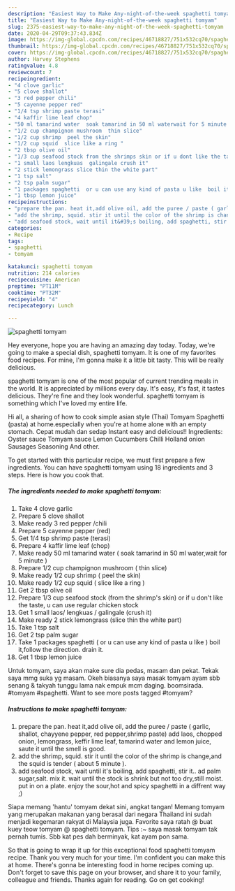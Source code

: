 ```yaml
---
description: "Easiest Way to Make Any-night-of-the-week spaghetti tomyam"
title: "Easiest Way to Make Any-night-of-the-week spaghetti tomyam"
slug: 2375-easiest-way-to-make-any-night-of-the-week-spaghetti-tomyam
date: 2020-04-29T09:37:43.834Z
image: https://img-global.cpcdn.com/recipes/46718827/751x532cq70/spaghetti-tomyam-recipe-main-photo.jpg
thumbnail: https://img-global.cpcdn.com/recipes/46718827/751x532cq70/spaghetti-tomyam-recipe-main-photo.jpg
cover: https://img-global.cpcdn.com/recipes/46718827/751x532cq70/spaghetti-tomyam-recipe-main-photo.jpg
author: Harvey Stephens
ratingvalue: 4.8
reviewcount: 7
recipeingredient:
- "4 clove garlic"
- "5 clove shallot"
- "3 red pepper chili"
- "5 cayenne pepper red"
- "1/4 tsp shrimp paste terasi"
- "4 kaffir lime leaf chop"
- "50 ml tamarind water  soak tamarind in 50 ml waterwait for 5 minute "
- "1/2 cup champignon mushroom  thin slice"
- "1/2 cup shrimp  peel the skin"
- "1/2 cup squid  slice like a ring "
- "2 tbsp olive oil"
- "1/3 cup seafood stock from the shrimps skin or if u dont like the taste u can use regular chicken stock"
- "1 small laos lengkuas  galingale crush it"
- "2 stick lemongrass slice thin the white part"
- "1 tsp salt"
- "2 tsp palm sugar"
- "1 packages spaghetti  or u can use any kind of pasta u like  boil itfollow the direction drain it"
- "1 tbsp lemon juice"
recipeinstructions:
- "prepare the pan. heat it,add olive oil, add the puree / paste ( garlic, shallot, chayyene pepper, red pepper,shrimp paste) add laos, chopped onion,  lemongrass, keffir lime leaf, tamarind water and lemon juice, saute it until the smell is good."
- "add the shrimp, squid. stir it until the color of the shrimp is change,and the squid is tender ( about 5 minute )."
- "add seafood stock, wait until it&#39;s boiling, add spaghetti, stir it.. ad palm sugar,salt. mix it. wait until the stock is shrink but not too dry,still moist. put in on a plate. enjoy the sour,hot and spicy spaghetti in a diffrent way ;)"
categories:
- Recipe
tags:
- spaghetti
- tomyam

katakunci: spaghetti tomyam 
nutrition: 214 calories
recipecuisine: American
preptime: "PT11M"
cooktime: "PT32M"
recipeyield: "4"
recipecategory: Lunch

---
```



![spaghetti tomyam](https://img-global.cpcdn.com/recipes/46718827/751x532cq70/spaghetti-tomyam-recipe-main-photo.jpg)

Hey everyone, hope you are having an amazing day today. Today, we're going to make a special dish, spaghetti tomyam. It is one of my favorites food recipes. For mine, I'm gonna make it a little bit tasty. This will be really delicious.

spaghetti tomyam is one of the most popular of current trending meals in the world. It is appreciated by millions every day. It's easy, it's fast, it tastes delicious. They're fine and they look wonderful. spaghetti tomyam is something which I've loved my entire life.

Hi all, a sharing of how to cook simple asian style (Thai) Tomyam Spaghetti (pasta) at home.especially when you&#39;re at home alone with an empty stomach. Cepat mudah dan sedap Instant easy and delicious!! Ingredients: Oyster sauce Tomyam sauce Lemon Cucumbers Chilli Holland onion Sausages Seasoning And other.


To get started with this particular recipe, we must first prepare a few ingredients. You can have spaghetti tomyam using 18 ingredients and 3 steps. Here is how you cook that.

<!--inarticleads1-->

##### The ingredients needed to make spaghetti tomyam:

1. Take 4 clove garlic
1. Prepare 5 clove shallot
1. Make ready 3 red pepper /chili
1. Prepare 5 cayenne pepper (red)
1. Get 1/4 tsp shrimp paste (terasi)
1. Prepare 4 kaffir lime leaf (chop)
1. Make ready 50 ml tamarind water ( soak tamarind in 50 ml water,wait for 5 minute )
1. Prepare 1/2 cup champignon mushroom ( thin slice)
1. Make ready 1/2 cup shrimp ( peel the skin)
1. Make ready 1/2 cup squid ( slice like a ring )
1. Get 2 tbsp olive oil
1. Prepare 1/3 cup seafood stock (from the shrimp&#39;s skin) or if u don&#39;t like the taste, u can use regular chicken stock
1. Get 1 small laos/ lengkuas / galingale (crush it)
1. Make ready 2 stick lemongrass (slice thin the white part)
1. Take 1 tsp salt
1. Get 2 tsp palm sugar
1. Take 1 packages spaghetti ( or u can use any kind of pasta u like ) boil it,follow the direction. drain it.
1. Get 1 tbsp lemon juice


Untuk tomyam, saya akan make sure dia pedas, masam dan pekat. Tekak saya mmg suka yg masam. Okeh biasanya saya masak tomyam ayam sbb senang &amp; takyah tunggu lama nak empuk mcm daging. boomsirada. #tomyam #spaghetti. Want to see more posts tagged #tomyam? 

<!--inarticleads2-->

##### Instructions to make spaghetti tomyam:

1. prepare the pan. heat it,add olive oil, add the puree / paste ( garlic, shallot, chayyene pepper, red pepper,shrimp paste) add laos, chopped onion,  lemongrass, keffir lime leaf, tamarind water and lemon juice, saute it until the smell is good.
1. add the shrimp, squid. stir it until the color of the shrimp is change,and the squid is tender ( about 5 minute ).
1. add seafood stock, wait until it&#39;s boiling, add spaghetti, stir it.. ad palm sugar,salt. mix it. wait until the stock is shrink but not too dry,still moist. put in on a plate. enjoy the sour,hot and spicy spaghetti in a diffrent way ;)


Siapa memang &#39;hantu&#39; tomyam dekat sini, angkat tangan! Memang tomyam yang merupakan makanan yang berasal dari negara Thailand ini sudah menjadi kegemaran rakyat di Malaysia juga. Favorite saya ratah @ buat kuey teow tomyam @ spaghetti tomyam. Tips :~ saya masak tomyam tak pernah tumis. Sbb kat pes dah berminyak, kat ayam pon sama. 

So that is going to wrap it up for this exceptional food spaghetti tomyam recipe. Thank you very much for your time. I'm confident you can make this at home. There's gonna be interesting food in home recipes coming up. Don't forget to save this page on your browser, and share it to your family, colleague and friends. Thanks again for reading. Go on get cooking!
